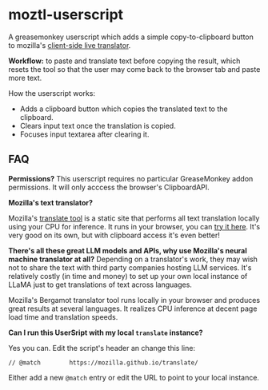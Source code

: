 # moztl-userscript
A greasemonkey userscript which adds a simple copy-to-clipboard button to mozilla's [client-side live translator](https://mozilla.github.io/translate/).

**Workflow:** to paste and translate text before copying the result, which resets the tool so that the user may come back to the browser tab and paste more text.

How the userscript works:

- Adds a clipboard button which copies the translated text to the clipboard.
- Clears input text once the translation is copied.
- Focuses input textarea after clearing it.

## FAQ

**Permissions?**
This userscript requires no particular GreaseMonkey addon permissions. It will only acccess the browser's ClipboardAPI.

**Mozilla's text translator?**

Mozilla's [translate tool](https://github.com/mozilla/translate) is a static site that performs all text translation locally using your CPU for inference. It runs in your browser, you can [try it here](https://mozilla.github.io/translate/). It's very good on its own, but with clipboard access it's even better!

**There's all these great LLM models and APIs, why use Mozilla's neural machine translator at all?**
Depending on a translator's work, they may wish not to share the text with third party companies hosting LLM services. It's relatively costly (in time and money) to set up your own local instance of LLaMA just to get translations of text across languages.

Mozilla's Bergamot translator tool runs locally in your browser and produces great results at several languages. It realizes CPU inference at decent page load time and translation speeds.

**Can I run this UserSript with my local `translate` instance?**

Yes you can. Edit the script's header an change this line:

`// @match        https://mozilla.github.io/translate/`

Either add a new `@match` entry or edit the URL to point to your local instance.
